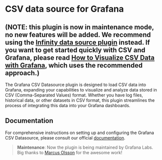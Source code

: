 # CSV data source for Grafana

## (NOTE: this plugin is now in maintenance mode, no new features will be added. We recommend using the [Infinity data source plugin](https://grafana.com/grafana/plugins/yesoreyeram-infinity-datasource/) instead. If you want to get started quickly with CSV and Grafana, please read [How to Visualize CSV Data with Grafana](https://grafana.com/blog/2025/02/05/how-to-visualize-csv-data-with-grafana/), which uses the recommended approach.)

The Grafana CSV Datasource plugin is designed to load CSV data into Grafana, expanding your capabilities to visualize and analyze data stored in CSV (Comma-Separated Values) format. Whether you have log files, historical data, or other datasets in CSV format, this plugin streamlines the process of integrating this data into your Grafana dashboards.

## Documentation

For comprehensive instructions on setting up and configuring the Grafana CSV Datasource, please consult our official [documentation](https://grafana.com/docs/plugins/marcusolsson-csv-datasource/latest/).

> **Maintenance**: Now the plugin is being maintained by Grafana Labs. Big thanks to [Marcus Olsson](https://github.com/marcusolsson) for the awesome work!

